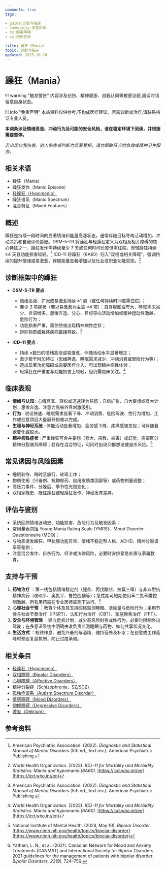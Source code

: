 ```yaml
---
comments: true
tags:

- guide:诊断与临床
- community:多意识体
- dx:解离障碍
- sx:创伤症状

title: 躁狂（Mania）
topic: 诊断与临床
updated: 2025-10-20
---
```


# 躁狂（Mania）

!!! warning "触发警告"
    内容涉及创伤、精神健康、自我认同等敏感议题,阅读时请留意自身状态。

!!! info "免责声明"
    本站资料仅供参考,不构成医疗建议。若需诊断或治疗,请联系持证专业人员。

**本词条涉及情绪高涨、冲动行为及可能的安全风险，请在稳定环境下阅读，并根据需要暂停。**

_若出现自我伤害、他人伤害或判断力显著受损，请立即联系当地急救或精神卫生服务。_

## 相关术语

- 躁狂（Mania）
- 躁狂发作（Manic Episode）
- [轻躁狂（Hypomania）](Hypomania.md)
- 躁狂谱系（Manic Spectrum）
- 混合特征（Mixed Features）

## 概述

躁狂是持续一段时间的显著情绪和能量高涨状态，通常伴随目标导向活动增加、冲动决策和自我评价膨胀。DSM-5-TR 将躁狂与轻躁狂定义为双相及相关障碍的核心特征之一，躁狂发作需持续至少 7 天或任何时间长度但需住院，而轻躁狂持续 ≥4 天且功能损害较轻。[^apa2022] ICD-11 将躁狂（6A60）归入“双相或相关障碍”，强调持续的提升情绪或易激惹，伴随能量显著增加以及社会或职业功能受损。[^who2023b]

## 诊断框架中的躁狂

- **DSM-5-TR 要点** :

    - 情绪高涨、扩张或易激惹持续 ≥1 周（或任何持续时间若需住院）；
    - 至少 3 项症状（若以易激惹为主需 ≥4 项）：自尊膨胀或夸大、睡眠需求减少、言语增多、思维奔逸、分心、目标导向活动增加或精神运动性激越、危险行为；
    - 功能损害严重，需住院或出现精神病性症状；
    - 排除物质或躯体疾病直接导致。[^apa2022]

- **ICD-11 要点** :

    - 持续 ≥数日的情绪高涨或易激惹，伴随活动水平显著增加；
    - 至少若干附加特征（思维奔逸、睡眠需求减少、冲动消费或冒险行为等）；
    - 造成显著功能障碍或需要医疗介入，可出现精神病性体验；
    - 轻躁狂在严重度与功能损害上较轻，但仍需临床关注。[^who2023b]

## 临床表现

- **情绪与认知** : 心情高涨、轻松或迅速转为易怒；自信扩张、自大妄想或夸大计划；思维奔逸、注意力易被外界刺激吸引。
- **行为** : 说话快速、睡眠需求显著下降、冲动消费、危险驾驶、性行为增加、工作或创意项目大量展开但难以完成。
- **生理与神经系统** : 体能活动显著增加、疲劳感下降、疼痛感被忽视；可伴随食欲变化或脱水。
- **精神病性症状** : 严重躁狂可合并妄想（夸大、宗教、被害）或幻觉，需要区分精神分裂谱系障碍；若存在混合特征，可同时出现抑郁想法或自杀风险。[^nimh2024b]

## 常见诱因与风险因素

- 睡眠剥夺、跨时区旅行、轮班工作；
- 物质使用（兴奋剂、抗抑郁药、自用皮质类固醇等）或药物剂量调整；
- 高压力事件、分娩后、季节性光照变化；
- 双相家族史、既往躁狂或轻躁狂发作、神经发育差异。

## 评估与鉴别

- 系统回顾情绪波动史、功能损害、危险行为及触发因素；
- 常用量表包括 Young Mania Rating Scale (YMRS)、Mood Disorder Questionnaire (MDQ)；
- 与物质诱发躁狂、甲状腺功能异常、情绪不稳定型人格、ADHD、精神分裂谱系等鉴别；
- 注意混合发作、自杀行为、经济或法律风险，必要时安排紧急处置与家属教育。

## 支持与干预

1. **药物治疗** ：第一线包括情绪稳定剂（锂盐、丙戊酸盐、拉莫三嗪）与非典型抗精神病药（喹硫平、奥氮平、鲁拉西酮等）；急性期可短期使用苯二氮䓬类控制激越。所有用药需在专业医师监测下进行。[^canmat2021]
2. **心理社会干预** ：教育个体及其支持网络监测睡眠、活动量与危险行为；采用节律与社会节奏治疗（IPSRT）、认知行为治疗（CBT）、家庭聚焦治疗（FFT）。
3. **安全与环境管理** ：建立危机计划，减少高风险财务或性行为，必要时限制外出驾驶；在多意识系统中明确由谁负责监测睡眠与药物、如何共享状况变化。
4. **生活方式** ：规律作息、避免兴奋剂与酒精、维持营养及补水；在创意或工作高峰时预设复盘机制，防止过度承诺。

## 相关条目

- [轻躁狂（Hypomania）](Hypomania.md)
- [双相障碍（Bipolar Disorders）](Bipolar-Disorders.md)
- [心境障碍（Affective Disorders）](Affective-Disorders.md)
- [精神分裂症（Schizophrenia，SZ/SCZ）](Schizophrenia-SZ.md)
- [孤独症谱系（Autism Spectrum Disorder）](Autism-Spectrum-Disorder.md)
- [情感障碍（Mood Disorders）](Mood-Disorders.md)
- [抑郁障碍（Depressive Disorders）](Depressive-Disorders.md)
- [谵妄（Delirium）](Delirium.md)

## 参考资料

[^apa2022]: American Psychiatric Association. (2022). *Diagnostic and Statistical Manual of Mental Disorders* (5th ed., text rev.). American Psychiatric Publishing.
[^who2023b]: World Health Organization. (2023). *ICD-11 for Mortality and Morbidity Statistics: Mania and hypomania (6A60).* [https://icd.who.int/en](https://icd.who.int/en)
[^nimh2024b]: National Institute of Mental Health. (2024, May 10). *Bipolar Disorder.* [https://www.nimh.nih.gov/health/topics/bipolar-disorder](https://www.nimh.nih.gov/health/topics/bipolar-disorder)
[^canmat2021]: Yatham, L. N., et al. (2021). Canadian Network for Mood and Anxiety Treatments (CANMAT) and International Society for Bipolar Disorders 2021 guidelines for the management of patients with bipolar disorder. *Bipolar Disorders, 23*(9), 724–756.

